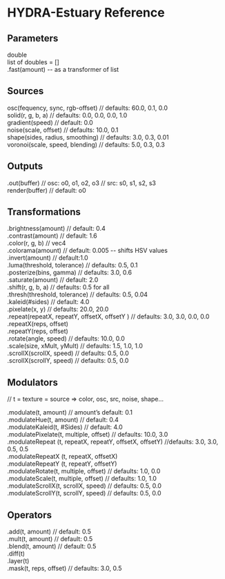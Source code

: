 # HYDRA-Estuary Reference

## Parameters
double <br />
list of doubles = [] <br />
  .fast(amount) -- as a transformer of list <br />


## Sources

osc(fequency, sync, rgb-offset) // defaults: 60.0, 0.1, 0.0 <br />
solid(r, g, b, a) // defaults: 0.0, 0.0, 0.0, 1.0 <br />
gradient(speed) // default: 0.0 <br />
noise(scale, offset) // defaults: 10.0, 0.1 <br />
shape(sides, radius, smoothing) // defaults: 3.0, 0.3, 0.01 <br />
voronoi(scale, speed, blending) // defaults: 5.0, 0.3, 0.3 <br />


## Outputs
.out(buffer) // osc: o0, o1, o2, o3 // src: s0, s1, s2, s3 <br />
render(buffer) // default: o0 <br />


## Transformations
.brightness(amount) // default: 0.4 <br />
.contrast(amount) // default: 1.6 <br />
.color(r, g, b) // vec4 <br />
.colorama(amount) // default: 0.005 -- shifts HSV values <br />
.invert(amount) // default:1.0 <br />
.luma(threshold, tolerance) // defaults: 0.5, 0.1 <br />
.posterize(bins, gamma) // defaults: 3.0, 0.6 <br />
.saturate(amount) // default: 2.0 <br />
.shift(r, g, b, a) // defaults: 0.5 for all <br />
.thresh(threshold, tolerance) // defaults: 0.5, 0.04 <br />
.kaleid(#sides) // default: 4.0 <br />
.pixelate(x, y) // defaults: 20.0, 20.0 <br />
.repeat(repeatX, repeatY, offsetX, offsetY ) // defaults: 3.0, 3.0, 0.0, 0.0 <br />
.repeatX(reps, offset) <br />
.repeatY(reps, offset) <br />
.rotate(angle, speed) // defaults: 10.0, 0.0 <br />
.scale(size, xMult, yMult) // defaults: 1.5, 1.0, 1.0 <br />
.scrollX(scrollX, speed) // defaults: 0.5, 0.0 <br />
.scrollX(scrollY, speed) // defaults: 0.5, 0.0 <br />


## Modulators

// t = texture = source => color, osc, src, noise, shape… <br />

.modulate(t, amount) // amount’s default: 0.1 <br />
.modulateHue(t, amount) // default: 0.4 <br />
.modulateKaleid(t, #Sides) // default: 4.0 <br />
.modulatePixelate(t, multiple, offset) // defaults: 10.0, 3.0 <br />
.modulateRepeat (t, repeatX, repeatY, offsetX, offsetY) //defaults: 3.0, 3.0, 0.5, 0.5 <br />
.modulateRepeatX (t, repeatX, offsetX) <br />
.modulateRepeatY (t, repeatY, offsetY) <br />
.modulateRotate(t, multiple, offset) // defaults: 1.0, 0.0 <br />
.modulateScale(t, multiple, offset) // defaults: 1.0, 1.0 <br />
.modulateScrollX(t, scrollX, speed) // defaults: 0.5, 0.0 <br />
.modulateScrollY(t, scrollY, speed) // defaults: 0.5, 0.0 <br />


## Operators

.add(t, amount) // default: 0.5 <br />
.mult(t, amount) // default: 0.5 <br />
.blend(t, amount) // default: 0.5 <br />
.diff(t) <br />
.layer(t) <br />
.mask(t, reps, offset) // defaults: 3.0, 0.5 <br />
